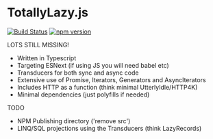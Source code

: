 # TotallyLazy.js

[![Build Status](https://semaphoreci.com/api/v1/danielbodart/totallylazy-js/branches/master/badge.svg)](https://semaphoreci.com/danielbodart/totallylazy-js)
[![npm version](https://badge.fury.io/js/%40bodar%2Ftotallylazy.svg)](https://badge.fury.io/js/%40bodar%2Ftotallylazy)

LOTS STILL MISSING!

 * Written in Typescript
 * Targeting ESNext (if using JS you will need babel etc)
 * Transducers for both sync and async code
 * Extensive use of Promise, Iterators, Generators and AsyncIterators
 * Includes HTTP as a function (think minimal UtterlyIdle/HTTP4K)
 * Minimal dependencies (just polyfills if needed)
 
 TODO
 * NPM Publishing directory ('remove src')
 * LINQ/SQL projections using the Transducers (think LazyRecords)
 
